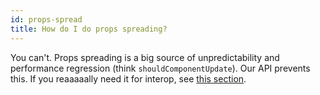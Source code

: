 ```yaml
---
id: props-spread
title: How do I do props spreading?
---
```

You can't. Props spreading is a big source of unpredictability and performance regression (think `shouldComponentUpdate`). Our API prevents this. If you reaaaaally need it for interop, see [this section](/index.html#reason-react-convert-over-reactjs-idioms-props-spread).
